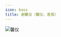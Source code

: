 ```yaml
---
icon: bass
title: 谢馨仪（馨仪，香我）
---
```


![馨仪](https://cdn.jsdelivr.net/gh/kaluojushi/sodaguide@picbed/members/sodagreen/xinyi.jpg)
